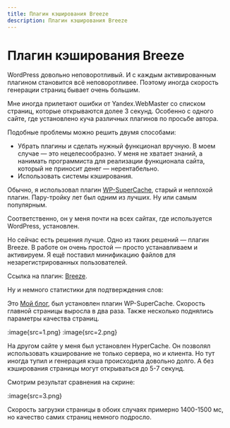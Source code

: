 ```yaml
---
title: Плагин кэширования Breeze
description: Плагин кэширования Breeze
---
```


# Плагин кэширования Breeze

WordPress довольно неповоротливый. И с каждым активированным плагином становится всё неповоротливее. Поэтому иногда скорость генерации страниц бывает очень большим.

Мне иногда прилетают ошибки от Yandex.WebMaster со списком страниц, которые открываются долее 3 секунд. Особенно с одного сайте, где установлено куча различных плагинов по просьбе автора.

Подобные проблемы можно решить двумя способами:

* Убрать плагины и сделать нужный функционал вручную. В моем случае — это нецелесообразно. У меня не хватает знаний, а нанимать программиста для реализации функционала сайта, который не приносит денег — нерентабельно.
* Использовать системы кэширования.

Обычно, я использовал плагин [WP-SuperCache](https://ichiblog.ru/wordpress-plugin-wp-super-cache/), старый и неплохой плагин. Пару-тройку лет был одним из лучших. Ну или самым популярным.

Соответственно, он у меня почти на всех сайтах, где используется WordPress, установлен.

Но сейчас есть решения лучше. Одно из таких решений — плагин Breeze. В работе он очень простой — просто устанавливаем и активируем. Я ещё поставил минификацию файлов для незарегистрированных пользователей.

Ссылка на плагин: [Breeze](https://ru.wordpress.org/plugins/breeze/).

Ну и немного статистики для подтверждения слов:

Это [Мой блог](https://ichiblog.ru), был установлен плагин WP-SuperCache. Скорость главной страницы выросла в два раза. Также несколько поднялись параметры качества страниц.

:image{src=1.png}
:image{src=2.png}

На другом сайте у меня был установлен HyperCache. Он позволял использовать кэширование не только сервера, но и клиента. Но тут иногда тупил и генерация кэша происходила довольно долго. А без кэширования страницы могут открываться до 5-7 секунд.

Смотрим результат сравнения на скрине:

:image{src=3.png}

Скорость загрузки страницы в обоих случаях примерно 1400-1500 мс, но качество самих страниц немного подросло.
